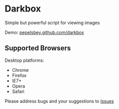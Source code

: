 # Darkbox
Simple but powerful script for viewing images

Demo: [pepelsbey.github.com/darkbox](http://pepelsbey.github.com/darkbox/)

## Supported Browsers

Desktop platforms:

* Chrome
* Firefox
* IE7+
* Opera
* Safari

Please address bugs and your suggestions to [Issues](http://github.com/pepelsbey/darkbox/issues)